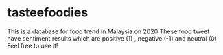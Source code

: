 # tasteefoodies

This is a database for food trend in Malaysia on 2020
These food tweet have sentiment results which are positive (1) , negative (-1) and neutral (0)
Feel free to use it!
